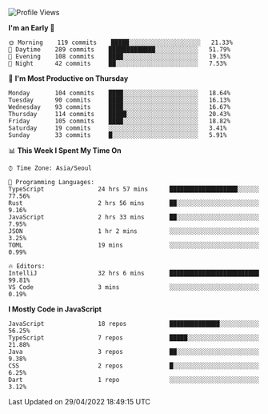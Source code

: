 <!--START_SECTION:waka-->
![Profile Views](http://img.shields.io/badge/Profile%20Views-0-blue)

**I'm an Early 🐤** 

```text
🌞 Morning    119 commits    █████░░░░░░░░░░░░░░░░░░░░   21.33% 
🌆 Daytime    289 commits    █████████████░░░░░░░░░░░░   51.79% 
🌃 Evening    108 commits    ████░░░░░░░░░░░░░░░░░░░░░   19.35% 
🌙 Night      42 commits     ██░░░░░░░░░░░░░░░░░░░░░░░   7.53%

```
📅 **I'm Most Productive on Thursday** 

```text
Monday       104 commits    ████░░░░░░░░░░░░░░░░░░░░░   18.64% 
Tuesday      90 commits     ████░░░░░░░░░░░░░░░░░░░░░   16.13% 
Wednesday    93 commits     ████░░░░░░░░░░░░░░░░░░░░░   16.67% 
Thursday     114 commits    █████░░░░░░░░░░░░░░░░░░░░   20.43% 
Friday       105 commits    ████░░░░░░░░░░░░░░░░░░░░░   18.82% 
Saturday     19 commits     ░░░░░░░░░░░░░░░░░░░░░░░░░   3.41% 
Sunday       33 commits     █░░░░░░░░░░░░░░░░░░░░░░░░   5.91%

```


📊 **This Week I Spent My Time On** 

```text
⌚︎ Time Zone: Asia/Seoul

💬 Programming Languages: 
TypeScript               24 hrs 57 mins      ███████████████████░░░░░░   77.56% 
Rust                     2 hrs 56 mins       ██░░░░░░░░░░░░░░░░░░░░░░░   9.16% 
JavaScript               2 hrs 33 mins       ██░░░░░░░░░░░░░░░░░░░░░░░   7.95% 
JSON                     1 hr 2 mins         ░░░░░░░░░░░░░░░░░░░░░░░░░   3.25% 
TOML                     19 mins             ░░░░░░░░░░░░░░░░░░░░░░░░░   0.99%

🔥 Editors: 
IntelliJ                 32 hrs 6 mins       █████████████████████████   99.81% 
VS Code                  3 mins              ░░░░░░░░░░░░░░░░░░░░░░░░░   0.19%

```

**I Mostly Code in JavaScript** 

```text
JavaScript               18 repos            ██████████████░░░░░░░░░░░   56.25% 
TypeScript               7 repos             █████░░░░░░░░░░░░░░░░░░░░   21.88% 
Java                     3 repos             ██░░░░░░░░░░░░░░░░░░░░░░░   9.38% 
CSS                      2 repos             █░░░░░░░░░░░░░░░░░░░░░░░░   6.25% 
Dart                     1 repo              ░░░░░░░░░░░░░░░░░░░░░░░░░   3.12%

```



 Last Updated on 29/04/2022 18:49:15 UTC
<!--END_SECTION:waka-->
